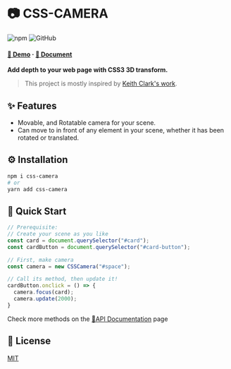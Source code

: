 # 📷 CSS-CAMERA

<!-- BADGES -->
![npm](https://img.shields.io/npm/v/css-camera?style=for-the-badge)
![GitHub](https://img.shields.io/github/license/woodneck/css-camera?style=for-the-badge)

<p>
  <h4><a href="https://woodneck.github.io/css-camera">🎥 Demo</a> · <a href="https://woodneck.github.io/css-camera/release/latest/docs/index.html">📄 Document</a></h2>
</p>

<b>Add depth to your web page with CSS3 3D transform.</b>

> This project is mostly inspired by [Keith Clark's work](https://keithclark.co.uk/labs/css-fps/).

## ✨ Features
- Movable, and Rotatable camera for your scene.
- Can move to in front of any element in your scene, whether it has been rotated or translated.

## ⚙️ Installation
```sh
npm i css-camera
# or
yarn add css-camera
```

## 🏃 Quick Start
```js
// Prerequisite:
// Create your scene as you like
const card = document.querySelector("#card");
const cardButton = document.querySelector("#card-button");

// First, make camera
const camera = new CSSCamera("#space");

// Call its method, then update it!
cardButton.onclick = () => {
  camera.focus(card);
  camera.update(2000);
}
```
Check more methods on the <a href="https://woodneck.github.io/css-camera/release/latest/docs/index.html">📄API Documentation</a> page</h2>

## 📜 License
[MIT](https://github.com/WoodNeck/css-camera/blob/master/LICENSE)
